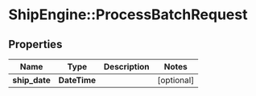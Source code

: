 # ShipEngine::ProcessBatchRequest

## Properties
Name | Type | Description | Notes
------------ | ------------- | ------------- | -------------
**ship_date** | **DateTime** |  | [optional] 


